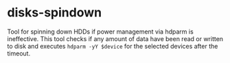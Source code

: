 # disks-spindown

Tool for spinning down HDDs if power management via hdparm is ineffective. This tool checks if 
any amount of data have been read or written to disk and executes ```hdparm -yY $device``` 
for the selected devices after the timeout.
